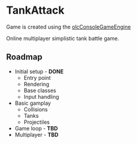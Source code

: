 # TankAttack
Game is created using the [olcConsoleGameEngine](https://github.com/OneLoneCoder)

Online multiplayer simplistic tank battle game.
## Roadmap 
- Initial setup - **DONE**
	- Entry point
	- Rendering
	- Base classes
	- Input handling
- Basic gamplay
	- Collisions
	- Tanks
	- Projectiles
- Game loop - **TBD**
- Multiplayer - **TBD**
